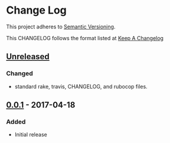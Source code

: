 # Change Log
This project adheres to [Semantic Versioning](http://semver.org/).

This CHANGELOG follows the format listed at [Keep A Changelog](http://keepachangelog.com/)

## [Unreleased]
### Changed
- standard rake, travis, CHANGELOG, and rubocop files.

## [0.0.1] - 2017-04-18

### Added
- Initial release

[Unreleased]: https://github.com/sensu-plugins/sensu-plugins-dcos/compare/0.0.1...HEAD
[0.0.1]: https://github.com/sensu-plugins/sensu-plugins-dcos/compare/9c72afb596622f6c1a51f95281f52bd53791ede9...0.0.1
